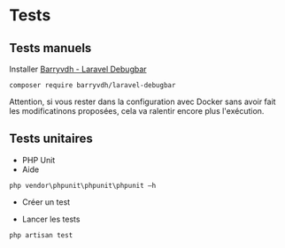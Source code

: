 # Tests

## Tests manuels
Installer <a href="https://github.com/barryvdh/laravel-debugbar" target="_blank">Barryvdh - Laravel Debugbar</a>
``` 
composer require barryvdh/laravel-debugbar
```
Attention, si vous rester dans la configuration avec Docker sans avoir fait les modificatinons proposées, cela va ralentir encore plus l'exécution. 

## Tests unitaires
- PHP Unit
- Aide
```
php vendor\phpunit\phpunit\phpunit –h
```
- Créer un test

- Lancer les tests 
```
php artisan test
```

